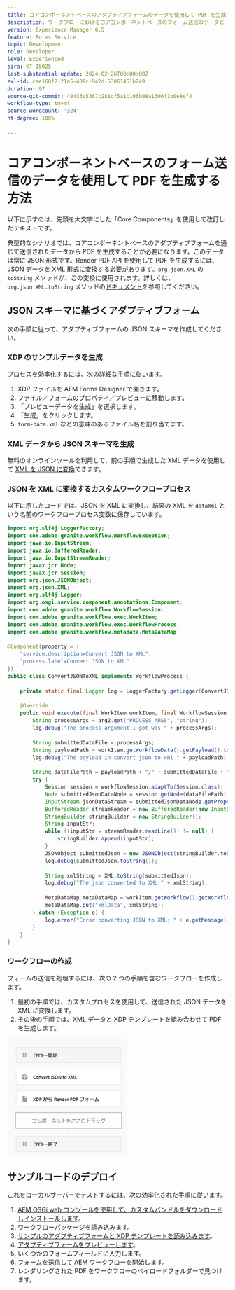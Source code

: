 ```yaml
---
title: コアコンポーネントベースのアダプティブフォームのデータを使用して PDF を生成する方法
description: ワークフローにおけるコアコンポーネントベースのフォーム送信のデータと XDP テンプレートの結合
version: Experience Manager 6.5
feature: Forms Service
topic: Development
role: Developer
level: Experienced
jira: KT-15025
last-substantial-update: 2024-02-26T00:00:00Z
exl-id: cae160f2-21a5-409c-942d-53061451b249
duration: 97
source-git-commit: 48433a5367c281cf5a1c106b08a1306f1b0e8ef4
workflow-type: tm+mt
source-wordcount: '324'
ht-degree: 100%

---
```


# コアコンポーネントベースのフォーム送信のデータを使用して PDF を生成する方法

以下に示すのは、先頭を大文字にした「Core Components」を使用して改訂したテキストです。

典型的なシナリオでは、コアコンポーネントベースのアダプティブフォームを通じて送信されたデータから PDF を生成することが必要になります。このデータは常に JSON 形式です。Render PDF API を使用して PDF を生成するには、JSON データを XML 形式に変換する必要があります。`org.json.XML` の `toString` メソッドが、この変換に使用されます。詳しくは、`org.json.XML.toString` メソッドの[ドキュメント](https://www.javadoc.io/doc/org.json/json/20171018/org/json/XML.html#toString-java.lang.Object-)を参照してください。

## JSON スキーマに基づくアダプティブフォーム

次の手順に従って、アダプティブフォームの JSON スキーマを作成してください。

### XDP のサンプルデータを生成

プロセスを効率化するには、次の詳細な手順に従います。

1. XDP ファイルを AEM Forms Designer で開きます。
1. ファイル／フォームのプロパティ／プレビューに移動します。
1. 「プレビューデータを生成」を選択します。
1. 「生成」をクリックします。
1. `form-data.xml` などの意味のあるファイル名を割り当てます。

### XML データから JSON スキーマを生成

無料のオンラインツールを利用して、前の手順で生成した XML データを使用して [XML を JSON に変換](https://jsonformatter.org/xml-to-jsonschema)できます。

### JSON を XML に変換するカスタムワークフロープロセス

以下に示したコードでは、JSON を XML に変換し、結果の XML を `dataXml` という名前のワークフロープロセス変数に保存しています。

```java
import org.slf4j.LoggerFactory;
import com.adobe.granite.workflow.WorkflowException;
import java.io.InputStream;
import java.io.BufferedReader;
import java.io.InputStreamReader;
import javax.jcr.Node;
import javax.jcr.Session;
import org.json.JSONObject;
import org.json.XML;
import org.slf4j.Logger;
import org.osgi.service.component.annotations.Component;
import com.adobe.granite.workflow.WorkflowSession;
import com.adobe.granite.workflow.exec.WorkItem;
import com.adobe.granite.workflow.exec.WorkflowProcess;
import com.adobe.granite.workflow.metadata.MetaDataMap;

@Component(property = {
    "service.description=Convert JSON to XML",
    "process.label=Convert JSON to XML"
})
public class ConvertJSONToXML implements WorkflowProcess {

    private static final Logger log = LoggerFactory.getLogger(ConvertJSONToXML.class);

    @Override
    public void execute(final WorkItem workItem, final WorkflowSession workflowSession, final MetaDataMap arg2) throws WorkflowException {
        String processArgs = arg2.get("PROCESS_ARGS", "string");
        log.debug("The process argument I got was " + processArgs);
        
        String submittedDataFile = processArgs;
        String payloadPath = workItem.getWorkflowData().getPayload().toString();
        log.debug("The payload in convert json to xml " + payloadPath);
        
        String dataFilePath = payloadPath + "/" + submittedDataFile + "/jcr:content";
        try {
            Session session = workflowSession.adaptTo(Session.class);
            Node submittedJsonDataNode = session.getNode(dataFilePath);
            InputStream jsonDataStream = submittedJsonDataNode.getProperty("jcr:data").getBinary().getStream();
            BufferedReader streamReader = new BufferedReader(new InputStreamReader(jsonDataStream, "UTF-8"));
            StringBuilder stringBuilder = new StringBuilder();
            String inputStr;
            while ((inputStr = streamReader.readLine()) != null) {
                stringBuilder.append(inputStr);
            }
            JSONObject submittedJson = new JSONObject(stringBuilder.toString());
            log.debug(submittedJson.toString());
            
            String xmlString = XML.toString(submittedJson);
            log.debug("The json converted to XML " + xmlString);
            
            MetaDataMap metaDataMap = workItem.getWorkflow().getWorkflowData().getMetaDataMap();
            metaDataMap.put("xmlData", xmlString);
        } catch (Exception e) {
            log.error("Error converting JSON to XML: " + e.getMessage(), e);
        }
    }
}
```

### ワークフローの作成

フォームの送信を処理するには、次の 2 つの手順を含むワークフローを作成します。

1. 最初の手順では、カスタムプロセスを使用して、送信された JSON データを XML に変換します。
1. その後の手順では、XML データと XDP テンプレートを組み合わせて PDF を生成します。

![json-to-xml](assets/json-to-xml-process-step.png)


## サンプルコードのデプロイ

これをローカルサーバーでテストするには、次の効率化された手順に従います。

1. [AEM OSGi web コンソールを使用して、カスタムバンドルをダウンロードしインストールします](assets/convertJsonToXML.core-1.0.0-SNAPSHOT.jar)。
1. [ワークフローパッケージを読み込みます](assets/workflow_to_render_pdf.zip)。
1. [サンプルのアダプティブフォームと XDP テンプレートを読み込みます](assets/adaptive_form_and_xdp_template.zip)。
1. [アダプティブフォームをプレビューします](http://localhost:4502/content/dam/formsanddocuments/f23/jcr:content?wcmmode=disabled)。
1. いくつかのフォームフィールドに入力します。
1. フォームを送信して AEM ワークフローを開始します。
1. レンダリングされた PDF をワークフローのペイロードフォルダーで見つけます。
